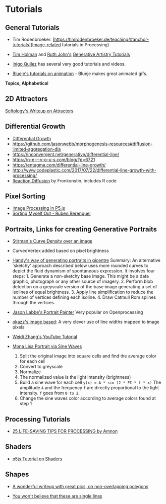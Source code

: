 

# Tutorials
 
## General Tutorials

- Tim Rodenbroeker: [https://timrodenbroeker.de/teaching/#anchor-tutorials](Image-related tutorials in Processing)
- [Tim Holman](https://tholman.com/) and [Ruth John's](https://ruthjohn.com/) [Generative Artistry Tutorials](https://generativeartistry.com/tutorials/) 

 - [Inigo Quilez](https://iquilezles.org/index.html) has several very good tutorials and videos.
 - [Blueje's tutorials on animation](https://bleuje.github.io/tutorials/) - Blueje makes great animated gifs.

**Topics, Alphabetical**

## 2D Attractors
[Softology's Writeup on Attractors](https://softologyblog.wordpress.com/2017/03/04/2d-strange-attractors/)

## Differential Growth
- [Differential Growth](https://www.kaspar.wtf/code-poems/differential-growth)
- https://github.com/jasonwebb/morphogenesis-resources#diffusion-limited-aggregation-dla
- https://inconvergent.net/generative/differential-line/
- https://n-e-r-v-o-u-s.com/blog/?p=6721
- https://entagma.com/differential-line-growth/
- http://www.codeplastic.com/2017/07/22/differential-line-growth-with-processing/
- [Reaction Diffusion](https://fronkonstin.com/2019/12/28/reaction-diffusion/) by Fronkonstin, includes R code

## Pixel Sorting
- [Image Processing in P5.js](https://idmnyu.github.io/p5.js-image/index.html)
- [Sorting Myself Out - Ruben Berenguel](https://mostlymaths.net/2020/05/sorting-myself-out.html/)


## Portraits, Links for creating Generative Portraits
- [Stirman's Curve Density over an image](https://discourse.processing.org/t/curve-density-over-an-image/3210/9) 
-  CurvedVertex added based on pixel brightness
- [Handy's way of generating portraits in gicentre](https://www.gicentre.net/blog/2014/9/1/a-visual-turing-test)
    Summary: An alternative 'sketchy' approach described below uses more rounded curves to depict the fluid dynamism of spontaneous expression. It involves four steps:
        1. Generate a non-sketchy base image. This might be a data graphic, photograph or any other source of imagery.
        2. Perform blob detection on a greyscale version of the base image generating a set of isolines of equal brightness. 
        3. Apply line simplification to reduce the number of vertices defining each isoline.
        4. Draw Catmull Rom splines through the vertices.
- [Jason Labbe's Portrait Painter](https://www.openprocessing.org/sketch/392202) Very popular on Openprocessing
- [okazz's image based](https://www.openprocessing.org/sketch/876285): A very clever use of line widths mapped to image pixels
- [Weidi Zhang's YouTube Tutorial](https://www.youtube.com/watch?v=me04ZrTJqWA)

- [Mona Lisa Portrait via Sine Waves](https://www.reddit.com/r/generative/comments/mwdsm4/image_composed_of_sine_waves/?utm_source=share&utm_medium=web2x&context=3)
    1. Split the original image into square cells and find the average color for each cell
    2. Convert to greyscale    
    3. Normalize
    4. The normalized value is the light intensity (brightness)
    5. Build a sine wave for each cell `y(x) = A * sin (2 * PI * f * x)` The amplitude `A` and the frequency `f` are directly proportional to the light intensity. `f` goes from `0 to 2`.
    6. Change the sine waves color according to average colors found at step 1


## Processing Tutorials
- [25 LIFE-SAVING TIPS FOR PROCESSING by Amnon](https://amnonp5.wordpress.com/2012/01/28/25-life-saving-tips-for-processing/)


## Shaders
- [p5js Tutorial on Shaders](https://itp-xstory.github.io/p5js-shaders/#/)

## Shapes
- [A wonderful writeup with great pics, on non-overlapping polygons](https://web.archive.org/web/20170429123136/http://paulbourke.net/texture_colour/randomtile/) 

- [You won't believe that these are single lines](https://www.bldgblog.com/2018/05/journey-of-a-single-line/)




